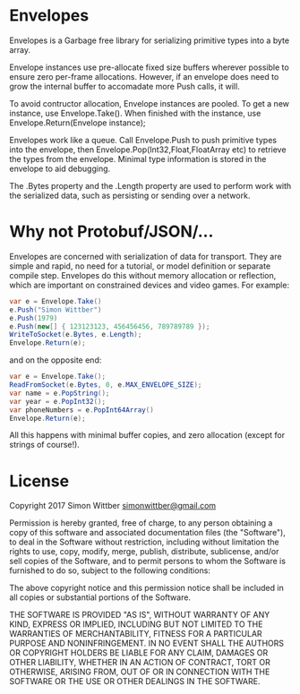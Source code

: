 Envelopes
=========

Envelopes is a Garbage free library for serializing primitive types into
a byte array.

Envelope instances use pre-allocate fixed size buffers wherever possible
to ensure zero per-frame allocations. However, if an envelope does need
to grow the internal buffer to accomadate more Push calls, it will.

To avoid contructor allocation, Envelope instances are pooled. To get
a new instance, use Envelope.Take(). When finished with the instance, use
Envelope.Return(Envelope instance);

Envelopes work like a queue. Call Envelope.Push to push primitive types
into the envelope, then Envelope.Pop(Int32,Float,FloatArray etc) to 
retrieve the types from the envelope. Minimal type information is stored in
the envelope to aid debugging.

The .Bytes property and the .Length property are used to perform work with
the serialized data, such as persisting or sending over a network.


Why not Protobuf/JSON/...
=========================
Envelopes are concerned with serialization of data for transport. They are
simple and rapid, no need for a tutorial, or model definition or separate
compile step. Envelopes do this without memory allocation or reflection,
which are important on constrained devices and video games. For example:

```csharp
var e = Envelope.Take()
e.Push("Simon Wittber")
e.Push(1979)
e.Push(new[] { 123123123, 456456456, 789789789 });
WriteToSocket(e.Bytes, e.Length);
Envelope.Return(e);
```

and on the opposite end:

```csharp
var e = Envelope.Take();
ReadFromSocket(e.Bytes, 0, e.MAX_ENVELOPE_SIZE);
var name = e.PopString();
var year = e.PopInt32();
var phoneNumbers = e.PopInt64Array()
Envelope.Return(e);
```

All this happens with minimal buffer copies, and zero allocation (except for
strings of course!).


License
=======
Copyright 2017 Simon Wittber <simonwittber@gmail.com>

Permission is hereby granted, free of charge, to any person obtaining a copy 
of this software and associated documentation files (the "Software"), to deal 
in the Software without restriction, including without limitation the rights 
to use, copy, modify, merge, publish, distribute, sublicense, and/or sell 
copies of the Software, and to permit persons to whom the Software is 
furnished to do so, subject to the following conditions:

The above copyright notice and this permission notice shall be included in 
all copies or substantial portions of the Software.

THE SOFTWARE IS PROVIDED "AS IS", WITHOUT WARRANTY OF ANY KIND, EXPRESS OR 
IMPLIED, INCLUDING BUT NOT LIMITED TO THE WARRANTIES OF MERCHANTABILITY, 
FITNESS FOR A PARTICULAR PURPOSE AND NONINFRINGEMENT. IN NO EVENT SHALL THE 
AUTHORS OR COPYRIGHT HOLDERS BE LIABLE FOR ANY CLAIM, DAMAGES OR OTHER 
LIABILITY, WHETHER IN AN ACTION OF CONTRACT, TORT OR OTHERWISE, ARISING FROM, 
OUT OF OR IN CONNECTION WITH THE SOFTWARE OR THE USE OR OTHER DEALINGS IN THE 
SOFTWARE.
